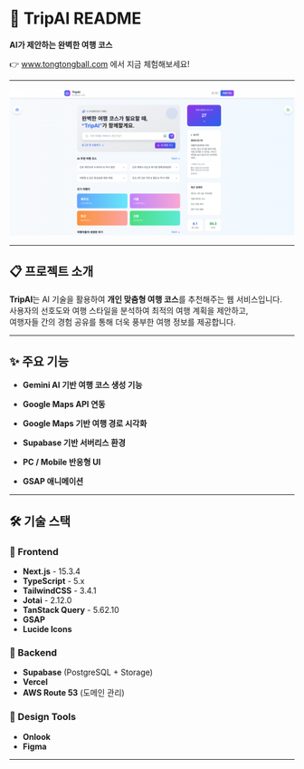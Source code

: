 # 🤖 TripAI README

<p><strong>AI가 제안하는 완벽한 여행 코스</strong></p>
<p>
  👉 <a href="https://www.tongtongball.com" target="_blank">www.tongtongball.com</a> 에서 지금 체험해보세요!
</p>

---

![README img](./public/img/trip-ai.png)

---

## 📋 프로젝트 소개

**TripAI**는 AI 기술을 활용하여 **개인 맞춤형 여행 코스**를 추천해주는 웹 서비스입니다.  
사용자의 선호도와 여행 스타일을 분석하여 최적의 여행 계획을 제안하고,  
여행자들 간의 경험 공유를 통해 더욱 풍부한 여행 정보를 제공합니다.

---

## ✨ 주요 기능

- **Gemini AI 기반 여행 코스 생성 기능**  

- **Google Maps API 연동**

- **Google Maps 기반 여행 경로 시각화**

- **Supabase 기반 서버리스 환경**

- **PC / Mobile 반응형 UI**  

- **GSAP 애니메이션**

---

## 🛠 기술 스택

### 🧩 Frontend
- **Next.js** - 15.3.4
- **TypeScript** - 5.x
- **TailwindCSS** - 3.4.1
- **Jotai** - 2.12.0
- **TanStack Query** - 5.62.10
- **GSAP**
- **Lucide Icons**

### 🔧 Backend
- **Supabase** (PostgreSQL + Storage)
- **Vercel**
- **AWS Route 53** (도메인 관리)

### 🎨 Design Tools
- **Onlook**
- **Figma**

---
